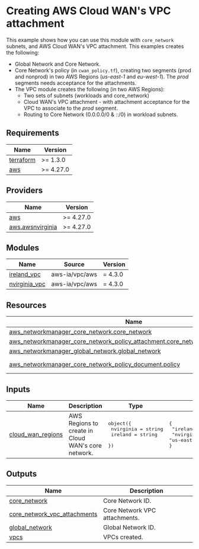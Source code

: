 <!-- BEGIN_TF_DOCS -->
# Creating AWS Cloud WAN's VPC attachment

This example shows how you can use this module with `core_network` subnets, and AWS Cloud WAN's VPC attachment. This examples creates the following:

* Global Network and Core Network.
* Core Network's policy (in `cwan_policy.tf`), creating two segments (prod and nonprod) in two AWS Regions (*us-east-1* and *eu-west-1*). The *prod* segments needs acceptance for the attachments.
* The VPC module creates the following (in two AWS Regions):
  * Two sets of subnets (workloads and core\_network)
  * Cloud WAN's VPC attachment - with attachment acceptance for the VPC to associate to the *prod* segment.
  * Routing to Core Network (0.0.0.0/0 & ::/0) in workload subnets.

## Requirements

| Name | Version |
|------|---------|
| <a name="requirement_terraform"></a> [terraform](#requirement\_terraform) | >= 1.3.0 |
| <a name="requirement_aws"></a> [aws](#requirement\_aws) | >= 4.27.0 |

## Providers

| Name | Version |
|------|---------|
| <a name="provider_aws"></a> [aws](#provider\_aws) | >= 4.27.0 |
| <a name="provider_aws.awsnvirginia"></a> [aws.awsnvirginia](#provider\_aws.awsnvirginia) | >= 4.27.0 |

## Modules

| Name | Source | Version |
|------|--------|---------|
| <a name="module_ireland_vpc"></a> [ireland\_vpc](#module\_ireland\_vpc) | aws-ia/vpc/aws | = 4.3.0 |
| <a name="module_nvirginia_vpc"></a> [nvirginia\_vpc](#module\_nvirginia\_vpc) | aws-ia/vpc/aws | = 4.3.0 |

## Resources

| Name | Type |
|------|------|
| [aws_networkmanager_core_network.core_network](https://registry.terraform.io/providers/hashicorp/aws/latest/docs/resources/networkmanager_core_network) | resource |
| [aws_networkmanager_core_network_policy_attachment.core_network_policy_attachment](https://registry.terraform.io/providers/hashicorp/aws/latest/docs/resources/networkmanager_core_network_policy_attachment) | resource |
| [aws_networkmanager_global_network.global_network](https://registry.terraform.io/providers/hashicorp/aws/latest/docs/resources/networkmanager_global_network) | resource |
| [aws_networkmanager_core_network_policy_document.policy](https://registry.terraform.io/providers/hashicorp/aws/latest/docs/data-sources/networkmanager_core_network_policy_document) | data source |

## Inputs

| Name | Description | Type | Default | Required |
|------|-------------|------|---------|:--------:|
| <a name="input_cloud_wan_regions"></a> [cloud\_wan\_regions](#input\_cloud\_wan\_regions) | AWS Regions to create in Cloud WAN's core network. | <pre>object({<br>    nvirginia = string<br>    ireland   = string<br>  })</pre> | <pre>{<br>  "ireland": "eu-west-1",<br>  "nvirginia": "us-east-1"<br>}</pre> | no |

## Outputs

| Name | Description |
|------|-------------|
| <a name="output_core_network"></a> [core\_network](#output\_core\_network) | Core Network ID. |
| <a name="output_core_network_vpc_attachments"></a> [core\_network\_vpc\_attachments](#output\_core\_network\_vpc\_attachments) | Core Network VPC attachments. |
| <a name="output_global_network"></a> [global\_network](#output\_global\_network) | Global Network ID. |
| <a name="output_vpcs"></a> [vpcs](#output\_vpcs) | VPCs created. |
<!-- END_TF_DOCS -->